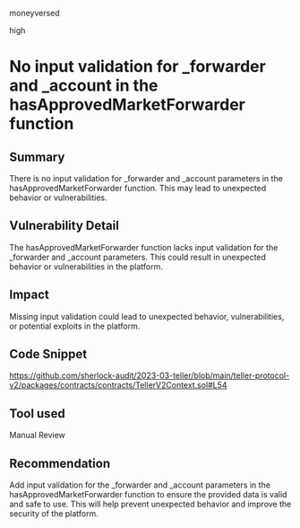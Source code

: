 moneyversed

high

# No input validation for _forwarder and _account in the hasApprovedMarketForwarder function

## Summary

There is no input validation for _forwarder and _account parameters in the hasApprovedMarketForwarder function. This may lead to unexpected behavior or vulnerabilities.

## Vulnerability Detail

The hasApprovedMarketForwarder function lacks input validation for the _forwarder and _account parameters. This could result in unexpected behavior or vulnerabilities in the platform.

## Impact

Missing input validation could lead to unexpected behavior, vulnerabilities, or potential exploits in the platform.

## Code Snippet

https://github.com/sherlock-audit/2023-03-teller/blob/main/teller-protocol-v2/packages/contracts/contracts/TellerV2Context.sol#L54

## Tool used

Manual Review

## Recommendation

Add input validation for the _forwarder and _account parameters in the hasApprovedMarketForwarder function to ensure the provided data is valid and safe to use. This will help prevent unexpected behavior and improve the security of the platform.